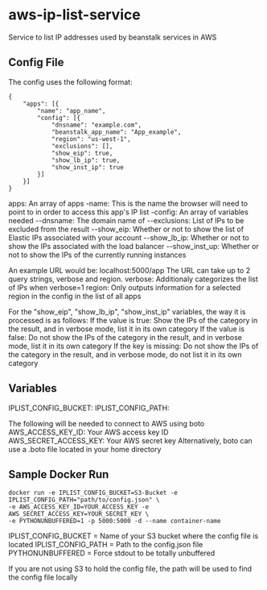 # aws-ip-list-service
Service to list IP addresses used by beanstalk services in AWS

## Config File
The config uses the following format:
````
{
    "apps": [{
        "name": "app_name",
        "config": [{
            "dnsname": "example.com",
            "beanstalk_app_name": "App_example",
            "region": "us-west-1",
            "exclusions": [],
            "show_eip": true,
            "show_lb_ip": true,
            "show_inst_ip": true
        }]
    }]
}
````

apps: An array of apps
-name: This is the name the browser will need to point to in order to access this app's IP list
-config: An array of variables needed
--dnsname: The domain name of
--exclusions: List of IPs to be excluded from the result
--show_eip: Whether or not to show the list of Elastic IPs associated with your account
--show_lb_ip: Whether or not to show the IPs associated with the load balancer
--show_inst_up: Whether or not to show the IPs of the currently running instances

An example URL would be: localhost:5000/app
The URL can take up to 2 query strings, verbose and region.
verbose: Additionaly categorizes the list of IPs when verbose=1
region: Only outputs information for a selected region in the config in the list of all apps

For the "show_eip", "show_lb_ip", "show_inst_ip" variables, the way it is processed is as follows:
If the value is true: Show the IPs of the category in the result, and in verbose mode, list it in its own category
If the value is false: Do not show the IPs of the category in the result, and in verbose mode, list it in its own category
If the key is missing: Do not show the IPs of the category in the result, and in verbose mode, do not list it in its own category

## Variables

IPLIST_CONFIG_BUCKET:
IPLIST_CONFIG_PATH:

The following will be needed to connect to AWS using boto
AWS_ACCESS_KEY_ID: Your AWS access key ID
AWS_SECRET_ACCESS_KEY: Your AWS secret key
Alternatively, boto can use a .boto file located in your home directory

## Sample Docker Run

````
docker run -e IPLIST_CONFIG_BUCKET=S3-Bucket -e IPLIST_CONFIG_PATH="path/to/config.json" \
-e AWS_ACCESS_KEY_ID=YOUR_ACCESS_KEY -e AWS_SECRET_ACCESS_KEY=YOUR_SECRET_KEY \
-e PYTHONUNBUFFERED=1 -p 5000:5000 -d --name container-name
````

IPLIST_CONFIG_BUCKET = Name of your S3 bucket where the config file is located
IPLIST_CONFIG_PATH = Path to the config.json file
PYTHONUNBUFFERED = Force stdout to be totally unbuffered

If you are not using S3 to hold the config file, the path will be used to find the config file locally
